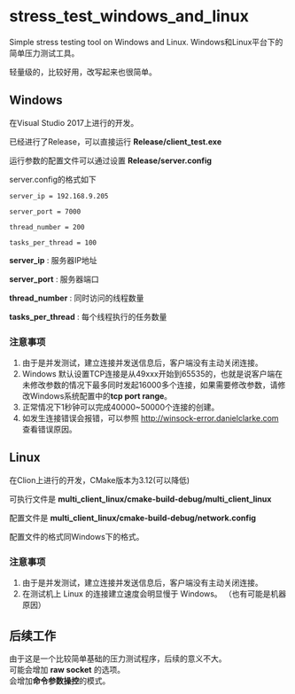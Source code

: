 # stress_test_windows_and_linux
Simple stress testing tool on Windows and Linux. Windows和Linux平台下的简单压力测试工具。

轻量级的，比较好用，改写起来也很简单。



## Windows

在Visual Studio 2017上进行的开发。  

已经进行了Release，可以直接运行 **Release/client_test.exe** 

运行参数的配置文件可以通过设置 **Release/server.config** 

server.config的格式如下  

``` 
server_ip = 192.168.9.205

server_port = 7000

thread_number = 200

tasks_per_thread = 100
```

**server_ip** : 服务器IP地址  

**server_port** : 服务器端口  

**thread_number** : 同时访问的线程数量

**tasks_per_thread** : 每个线程执行的任务数量  



### 注意事项

1. 由于是并发测试，建立连接并发送信息后，客户端没有主动关闭连接。
2. Windows 默认设置TCP连接是从49xxx开始到65535的，也就是说客户端在未修改参数的情况下最多同时发起16000多个连接，如果需要修改参数，请修改Windows系统配置中的**tcp port range**。
3. 正常情况下1秒钟可以完成40000~50000个连接的创建。
4. 如发生连接错误会报错，可以参照 http://winsock-error.danielclarke.com 查看错误原因。



## Linux

在Clion上进行的开发，CMake版本为3.12(可以降低)

可执行文件是 **multi_client_linux/cmake-build-debug/multi_client_linux**

配置文件是 **multi_client_linux/cmake-build-debug/network.config**

配置文件的格式同Windows下的格式。



### 注意事项

1. 由于是并发测试，建立连接并发送信息后，客户端没有主动关闭连接。
2. 在测试机上 Linux 的连接建立速度会明显慢于 Windows。 （也有可能是机器原因）

## 后续工作
由于这是一个比较简单基础的压力测试程序，后续的意义不大。  
可能会增加 **raw socket** 的选项。  
会增加**命令参数操控**的模式。

